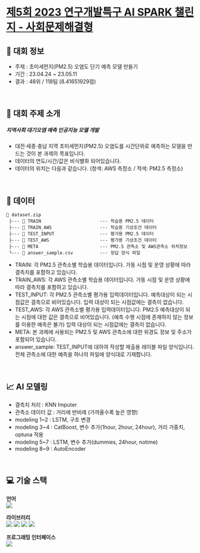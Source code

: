 # [제5회 2023 연구개발특구 AI SPARK 챌린지 - 사회문제해결형](https://aifactory.space/competition/detail/2317)
## 🚩 대회 정보
- 주제 : 초미세먼지(PM2.5) 오염도 단기 예측 모델 만들기
- 기간 : 23.04.24 ~ 23.05.11
- 결과 : 48위 / 118팀 (8.41651929점)
<br>

## 🎈 대회 주제 소개
##### 지역사회 대기오염 예측 인공지능 모델 개발
- 대전·세종·충남 지역 초미세먼지(PM2.5) 오염도를 시간단위로 예측하는 모델을 만드는 것이 본 과제의 목표입니다.
- 데이터의 연도/시간/값은 비식별화 되어있습니다.
- 데이터의 위치는 다음과 같습니다. (청색: AWS 측정소 / 적색: PM2.5 측정소)
<br>

## 📑 데이터
```
📁 dataset.zip
 ├--- 📁 TRAIN                      --- 학습용 PM2.5 데이터
 ├--- 📁 TRAIN_AWS                  --- 학습용 기상조건 데이터
 ├--- 📁 TEST_INPUT                 --- 평가용 PM2.5 데이터
 ├--- 📁 TEST_AWS                   --- 평가용 기상조건 데이터
 ├--- 📁 META                       --- PM2.5 관측소 및 AWS관측소 위치정보
 └--- 📃 answer_sample.csv          --- 정답 양식 파일
 ```
- TRAIN: 각 PM2.5 관측소별 학습용 데이터입니다. 가동 시점 및 운영 상황에 따라 결측치를 포함하고 있습니다.
- TRAIN_AWS: 각 AWS 관측소별 학습용 데이터입니다. 가동 시점 및 운영 상황에 따라 결측치를 포함하고 있습니다.
- TEST_INPUT: 각 PM2.5 관측소별 평가용 입력데이터입니다. 예측대상이 되는 시점값은 결측으로 비어있습니다. 
                        입력 대상이 되는 시점값에는 결측이 없습니다.
- TEST_AWS: 각 AWS 관측소별 평가용 입력데이터입니다. PM2.5 예측대상이 되는 시점에 대한 값은 결측으로 비어있습니다. 
                     (예측 수행 시점에 존재하지 않는 정보를 이용한 예측은 불가)
                      입력 대상이 되는 시점값에는 결측이 없습니다.
- META: 본 과제에 사용되는 PM2.5 및 AWS 관측소에 대한 위경도 정보 및 주소가 포함되어 있습니다.
- answer_sample: TEST_INPUT에 대하여 작성할 제출용 레이블 파일 양식입니다. 전체 관측소에 대한 예측을 하나의 파일에 양식대로 기재합니다.
<br>

## 📈 AI 모델링
- 결측치 처리 : KNN Imputer
- 관측소 데이터 값 : 거리에 반비례 (가까울수록 높은 영향)
- modeling 1~2 : LSTM, 구조 변경
- modeling 3~4 : CatBoost, 변수 추가(1hour, 2hour, 24hour), 거리 가중치, optuna 적용
- modeling 5~7 : LSTM, 변수 추가(dummies, 24hour, notime)
- modeling 8~9 : AutoEncoder
<br>

## 💻 기술 스택
<b> 언어 </b><br>
<span><img src="https://img.shields.io/badge/Python-3776AB?style=for-the-badge&logo=Python&logoColor=white"></span><br>

<b> 라이브러리 </b><br>
<span><img src="https://img.shields.io/badge/numpy-013243?style=for-the-badge&logo=numpy&logoColor=white"></span>
<span><img src="https://img.shields.io/badge/pandas-150458?style=for-the-badge&logo=pandas&logoColor=white"></span>
<span><img src="https://img.shields.io/badge/scikit_learn-F7931E?style=for-the-badge&logo=scikit-learn&logoColor=white"></span>
<span><img src="https://img.shields.io/badge/tensorflow-FF6F00?style=for-the-badge&logo=tensorflow&logoColor=white"></span><br>

<b> 프로그래밍 인터페이스 </b><br>
<span><img src="https://img.shields.io/badge/googlecolab-F9AB00?style=for-the-badge&logo=googlecolab&logoColor=white"></span>
